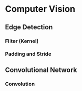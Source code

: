 # Computer Vision
## Edge Detection
### Filter (Kernel)
### Padding and Stride

## Convolutional Network
### Convolution
